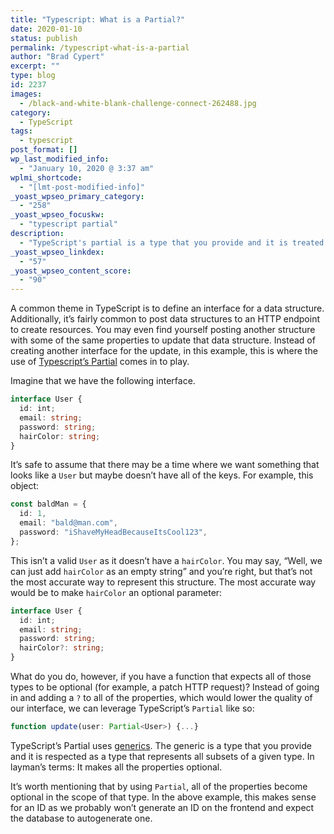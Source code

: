 ```yaml
---
title: "Typescript: What is a Partial?"
date: 2020-01-10
status: publish
permalink: /typescript-what-is-a-partial
author: "Brad Cypert"
excerpt: ""
type: blog
id: 2237
images:
  - /black-and-white-blank-challenge-connect-262488.jpg
category:
  - TypeScript
tags:
  - typescript
post_format: []
wp_last_modified_info:
  - "January 10, 2020 @ 3:37 am"
wplmi_shortcode:
  - "[lmt-post-modified-info]"
_yoast_wpseo_primary_category:
  - "258"
_yoast_wpseo_focuskw:
  - "typescript partial"
description:
  - "TypeScript's partial is a type that you provide and it is treated as a type that represents all subsets of a given type."
_yoast_wpseo_linkdex:
  - "57"
_yoast_wpseo_content_score:
  - "90"
---
```


A common theme in TypeScript is to define an interface for a data structure. Additionally, it’s fairly common to post data structures to an HTTP endpoint to create resources. You may even find yourself posting another structure with some of the same properties to update that data structure. Instead of creating another interface for the update, in this example, this is where the use of [Typescript’s Partial](https://www.typescriptlang.org/docs/handbook/utility-types.html#partialt) comes in to play.

Imagine that we have the following interface.

```typescript
interface User {
  id: int;
  email: string;
  password: string;
  hairColor: string;
}
```

It’s safe to assume that there may be a time where we want something that looks like a `User` but maybe doesn’t have all of the keys. For example, this object:

```typescript
const baldMan = {
  id: 1,
  email: "bald@man.com",
  password: "iShaveMyHeadBecauseItsCool123",
};
```

This isn’t a valid `User` as it doesn’t have a `hairColor`. You may say, “Well, we can just add `hairColor` as an empty string” and you’re right, but that’s not the most accurate way to represent this structure. The most accurate way would be to make `hairColor` an optional parameter:

```typescript
interface User {
  id: int;
  email: string;
  password: string;
  hairColor?: string;
}
```

What do you do, however, if you have a function that expects all of those types to be optional (for example, a patch HTTP request)? Instead of going in and adding a `?` to all of the properties, which would lower the quality of our interface, we can leverage TypeScript’s `Partial` like so:

```typescript
function update(user: Partial<User>) {...}
```

TypeScript’s Partial uses [generics](http://www.typescriptlang.org/docs/handbook/type-compatibility.html#generics). The generic is a type that you provide and it is respected as a type that represents all subsets of a given type. In layman’s terms: It makes all the properties optional.

It’s worth mentioning that by using `Partial`, all of the properties become optional in the scope of that type. In the above example, this makes sense for an ID as we probably won’t generate an ID on the frontend and expect the database to autogenerate one.
